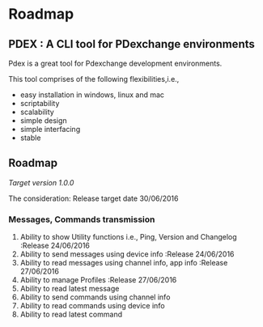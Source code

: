 # Roadmap

## PDEX : A CLI tool for PDexchange environments

Pdex is a great tool for Pdexchange development environments.

This tool comprises of the following flexibilities,i.e.,

- easy installation in windows, linux and mac
- scriptability
- scalability
- simple design
- simple interfacing
- stable

## Roadmap

*Target version 1.0.0*

The consideration: Release target date 30/06/2016

### Messages, Commands transmission

1. Ability to show Utility functions i.e., Ping, Version and Changelog  :Release 24/06/2016
1. Ability to send messages using device info                           :Release 24/06/2016
1. Ability to read messages using channel info, app info                :Release 27/06/2016
1. Ability to manage Profiles                                           :Release 27/06/2016
1. Ability to read latest message                                       
1. Ability to send commands using channel info                           
1. Ability to read commands using device info                            
1. Ability to read latest command                                          
